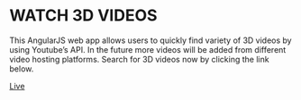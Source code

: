 # WATCH 3D VIDEOS

This AngularJS web app allows users to quickly find variety of 3D videos by using Youtube’s API. In the future more videos will be added from different video hosting platforms. Search for 3D videos now by clicking the link below.

[Live](http://youtubesearch.baiaman.com/)
